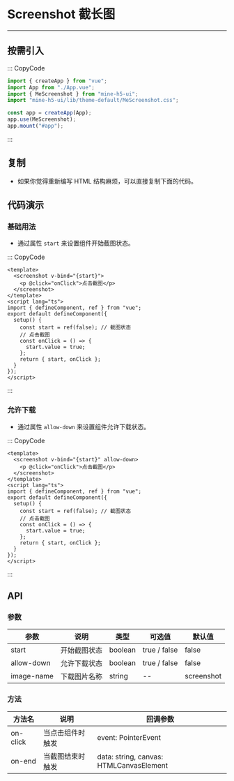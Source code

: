 # Screenshot 截长图

----

## 按需引入

::: CopyCode

```JavaScript
import { createApp } from "vue";
import App from "./App.vue";
import { MeScreenshot } from "mine-h5-ui";
import "mine-h5-ui/lib/theme-default/MeScreenshot.css";

const app = createApp(App);
app.use(MeScreenshot);
app.mount("#app");
```

:::

## 复制

* 如果你觉得重新编写 HTML 结构麻烦，可以直接复制下面的代码。

## 代码演示

### 基础用法

* 通过属性 `start` 来设置组件开始截图状态。

::: CopyCode

```Vue
<template>
  <screenshot v-bind="{start}">
    <p @click="onClick">点击截图</p>
  </screenshot>
</template>
<script lang="ts">
import { defineComponent, ref } from "vue";
export default defineComponent({
  setup() {
    const start = ref(false); // 截图状态
    // 点击截图
    const onClick = () => {
      start.value = true;
    };
    return { start, onClick };
  }
});
</script>
```

:::

### 允许下载

* 通过属性 `allow-down` 来设置组件允许下载状态。

::: CopyCode

```Vue
<template>
  <screenshot v-bind="{start}" allow-down>
    <p @click="onClick">点击截图</p>
  </screenshot>
</template>
<script lang="ts">
import { defineComponent, ref } from "vue";
export default defineComponent({
  setup() {
    const start = ref(false); // 截图状态
    // 点击截图
    const onClick = () => {
      start.value = true;
    };
    return { start, onClick };
  }
});
</script>
```

:::

## API

### 参数

| 参数       | 说明         | 类型    | 可选值       | 默认值     |
|------------|--------------|---------|--------------|------------|
| start      | 开始截图状态 | boolean | true / false | false      |
| allow-down | 允许下载状态 | boolean | true / false | false      |
| image-name | 下载图片名称 | string  | --           | screenshot |

### 方法

| 方法名   | 说明             | 回调参数                                |
|----------|------------------|-----------------------------------------|
| on-click | 当点击组件时触发 | event: PointerEvent                     |
| on-end   | 当截图结束时触发 | data: string, canvas: HTMLCanvasElement |
